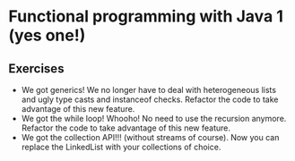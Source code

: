 # Functional programming with Java 1 (yes one!)

## Exercises
- We got generics! We no longer have to deal with heterogeneous lists and ugly type casts and instanceof checks. Refactor the code to take advantage of this new feature.
- We got the while loop! Whooho! No need to use the recursion anymore. Refactor the code to take advantage of this new feature.
- We got the collection API!!! (without streams of course). Now you can replace the LinkedList with your collections of choice.
